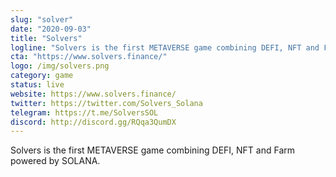 ```yaml
---
slug: "solver"
date: "2020-09-03"
title: "Solvers"
logline: "Solvers is the first METAVERSE game combining DEFI, NFT and Farm powered by​ SOLANA."
cta: "https://www.solvers.finance/"
logo: /img/solvers.png
category: game
status: live
website: https://www.solvers.finance/
twitter: https://twitter.com/Solvers_Solana
telegram: https://t.me/SolversSOL
discord: http://discord.gg/RQqa3QumDX
---
```


Solvers is the first METAVERSE game combining DEFI, NFT and Farm powered by​ SOLANA.
